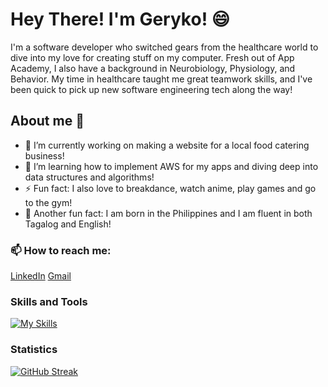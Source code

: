 # Hey There! I'm Geryko! 😄

I'm a software developer who switched gears from the healthcare world to dive into my love for creating stuff on my computer. Fresh out of App Academy, I also have a background in Neurobiology, Physiology, and Behavior. My time in healthcare taught me great teamwork skills, and I've been quick to pick up new software engineering tech along the way!
  
## About me 🤔
- 🔭 I’m currently working on making a website for a local food catering business!
- 🌱 I’m learning how to implement AWS for my apps and diving deep into data structures and algorithms!
- ⚡ Fun fact: I also love to breakdance, watch anime, play games and go to the gym!
- 🧠 Another fun fact: I am born in the Philippines and I am fluent in both Tagalog and English!

### 📫 How to reach me:
[LinkedIn](https://www.linkedin.com/in/geryko-menta-36a0b0215/)
[Gmail](gakidogeck@gmail.com)

### Skills and Tools
[![My Skills](https://skillicons.dev/icons?i=js,html,css,aws,express,mysql,nodejs,postgres,react,py,flask)](https://skillicons.dev)


### Statistics
[![GitHub Streak](https://streak-stats.demolab.com/?user=glmenta&theme=dark)](https://git.io/streak-stats)
<!--
**glmenta/glmenta** is a ✨ _special_ ✨ repository because its `README.md` (this file) appears on your GitHub profile.

Here are some ideas to get you started:
- 🔭 I’m currently working on a capstone project
- 🌱 I’m currently learning ...
- 👯 I’m looking to collaborate on ...
- 🤔 I’m looking for help with ...
- 💬 Ask me about ...
- 📫 How to reach me: ...
- 😄 Pronouns: ...
- ⚡ Fun fact: ...
-->
